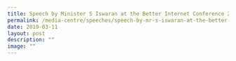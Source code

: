 ```yaml
---
title: Speech by Minister S Iswaran at the Better Internet Conference 2019
permalink: /media-centre/speeches/speech-by-mr-s-iswaran-at-the-better-internet-conference-2019/
date: 2019-03-11
layout: post
description: ""
image: ""
---
```

